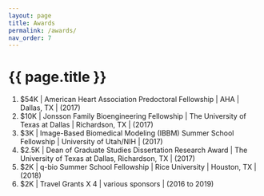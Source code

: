 ```yaml
---
layout: page
title: Awards
permalink: /awards/
nav_order: 7
---
```


# {{ page.title }}


1.  $54K     |   American Heart Association Predoctoral Fellowship | AHA | Dallas, TX  | (2017)
1.  $10K     |   Jonsson Family Bioengineering Fellowship | The University of Texas at Dallas |  Richardson, TX  |  (2017)
1.  $3K     |   Image-Based Biomedical Modeling (IBBM) Summer School Fellowship | University of Utah/NIH | (2017)
1.  $2.5K     |   Dean of Graduate Studies Dissertation Research Award | The University of Texas at Dallas,  Richardson, TX | (2017)
1.  $2K     |   q-bio Summer School Fellowship | Rice University  |  Houston, TX | (2018)
1.  $2K     |   Travel Grants X 4  |  various sponsors |  (2016 to 2019)

